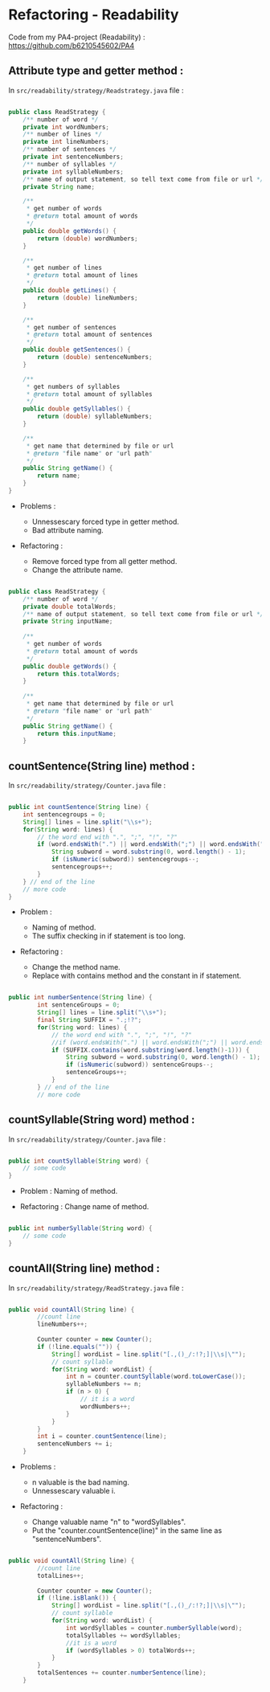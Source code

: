 # Refactoring - Readability

Code from my PA4-project (Readability) : https://github.com/b6210545602/PA4

## Attribute type and getter method :

In `src/readability/strategy/Readstrategy.java` file :

``` java

public class ReadStrategy {
    /** number of word */
    private int wordNumbers;
    /** number of lines */
    private int lineNumbers;
    /** number of sentences */
    private int sentenceNumbers;
    /** number of syllables */
    private int syllableNumbers;
    /** name of output statement, so tell text come from file or url */
    private String name;

    /**
     * get number of words
     * @return total amount of words 
     */
    public double getWords() {
        return (double) wordNumbers;
    }

    /**
     * get number of lines
     * @return total amount of lines
     */
    public double getLines() {
        return (double) lineNumbers;
    }

    /**
     * get number of sentences
     * @return total amount of sentences
     */
    public double getSentences() {
        return (double) sentenceNumbers;
    }

    /**
     * get numbers of syllables
     * @return total amount of syllables
     */
    public double getSyllables() {
        return (double) syllableNumbers;
    }

    /**
     * get name that determined by file or url
     * @return "file name" or "url path"
     */
    public String getName() {
        return name;
    }
}

```

- Problems :
    - Unnessescary forced type in getter method.
    - Bad attribute naming.
    
- Refactoring :
    - Remove forced type from all getter method.
    - Change the attribute name.
    
``` java

public class ReadStrategy {
    /** number of word */
    private double totalWords; 
    /** name of output statement, so tell text come from file or url */
    private String inputName;
    
    /**
     * get number of words
     * @return total amount of words 
     */
    public double getWords() {
        return this.totalWords;
    }
    
    /**
     * get name that determined by file or url
     * @return "file name" or "url path"
     */
    public String getName() {
        return this.inputName;
    }

```

## countSentence(String line) method :

In `src/readability/strategy/Counter.java` file :

``` java

public int countSentence(String line) {
    int sentencegroups = 0;
    String[] lines = line.split("\\s+");
    for(String word: lines) {
        // the word end with ".", ";", "!", "?"
        if (word.endsWith(".") || word.endsWith(";") || word.endsWith("!") || word.endsWith("?")) {
            String subword = word.substring(0, word.length() - 1);
            if (isNumeric(subword)) sentencegroups--;
            sentencegroups++;
        }
    } // end of the line
    // more code
}

```

- Problem :
    - Naming of method.
    - The suffix checking in if statement is too long.
    
- Refactoring :
    - Change the method name.
    - Replace with contains method and the constant in if statement.
    

``` java

public int numberSentence(String line) {
        int sentenceGroups = 0;
        String[] lines = line.split("\\s+");
        final String SUFFIX = ".;!?";
        for(String word: lines) {
            // the word end with ".", ";", "!", "?"
            //if (word.endsWith(".") || word.endsWith(";") || word.endsWith("!") || word.endsWith("?")) {
            if (SUFFIX.contains(word.substring(word.length()-1))) {
                String subword = word.substring(0, word.length() - 1);
                if (isNumeric(subword)) sentenceGroups--;
                sentenceGroups++;
            }
        } // end of the line
        // more code

```

## countSyllable(String word) method :

In `src/readability/strategy/Counter.java` file :

``` java

public int countSyllable(String word) {
    // some code
}

```

- Problem : Naming of method.

- Refactoring : Change name of method.
    
``` java

public int numberSyllable(String word) {
    // some code
}

```

## countAll(String line) method :

In `src/readability/strategy/ReadStrategy.java` file :

``` java

public void countAll(String line) {
        //count line
        lineNumbers++;
        
        Counter counter = new Counter();
        if (!line.equals("")) {
            String[] wordList = line.split("[.,()_/:!?;]|\\s|\"");
            // count syllable
            for(String word: wordList) {
                int n = counter.countSyllable(word.toLowerCase());
                syllableNumbers += n;
                if (n > 0) {
                    // it is a word
                    wordNumbers++;
                }
            }
        }
        int i = counter.countSentence(line);
        sentenceNumbers += i;
    }

```

- Problems :
    - n valuable is the bad naming.
    - Unnessescary valuable i.
  
- Refactoring :
    - Change valuable name "n" to "wordSyllables".
    - Put the "counter.countSentence(line)" in the same line as "sentenceNumbers".
    

``` java

public void countAll(String line) {
        //count line
        totalLines++;
        
        Counter counter = new Counter();
        if (!line.isBlank()) {
            String[] wordList = line.split("[.,()_/:!?;]|\\s|\"");
            // count syllable
            for(String word: wordList) {
                int wordSyllables = counter.numberSyllable(word);
                totalSyllables += wordSyllables;
                //it is a word
                if (wordSyllables > 0) totalWords++;
            }
        }
        totalSentences += counter.numberSentence(line);
    }

```
